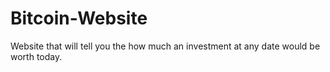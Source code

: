 # Bitcoin-Website
Website that will tell you the how much an investment at any date would be worth today.
